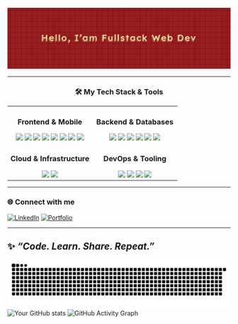 ![rxu](img/githubpng.png)

---

<table align="center">
<h3 align="center">🛠️ My Tech Stack & Tools</h3>
  <tr>
    <td align="center" width="50%">
      <h3>Frontend & Mobile</h3>
      <img src="https://cdn.jsdelivr.net/gh/devicons/devicon/icons/react/react-original.svg" width="40"/> 
      <img src="https://cdn.jsdelivr.net/gh/devicons/devicon/icons/nextjs/nextjs-original.svg" width="40"/>
      <img src="https://cdn.jsdelivr.net/gh/devicons/devicon/icons/typescript/typescript-original.svg" width="40"/>
      <img src="https://cdn.jsdelivr.net/gh/devicons/devicon/icons/javascript/javascript-original.svg" width="40"/>
      <img src="https://cdn.jsdelivr.net/gh/devicons/devicon/icons/html5/html5-original.svg" width="40"/>
      <img src="https://cdn.jsdelivr.net/gh/devicons/devicon/icons/css3/css3-original.svg" width="40"/>
      <img src="https://cdn.jsdelivr.net/gh/devicons/devicon/icons/sass/sass-original.svg" width="40"/>
      <img src="https://devicon-website.vercel.app/api/tailwindcss/plain.svg" width="40"></img>
    </td>
    <td align="center" width="50%">
      <h3>Backend & Databases</h3>
      <img src="https://cdn.jsdelivr.net/gh/devicons/devicon/icons/nodejs/nodejs-original.svg" width="40"/>
      <img src="https://cdn.jsdelivr.net/gh/devicons/devicon/icons/express/express-original.svg" width="40"/>
      <img src="https://cdn.jsdelivr.net/gh/devicons/devicon/icons/postgresql/postgresql-original.svg" width="40"/>
      <img src="https://cdn.jsdelivr.net/gh/devicons/devicon/icons/mongodb/mongodb-original.svg" width="40"/>
      <img src="https://cdn.jsdelivr.net/gh/devicons/devicon/icons/redis/redis-original.svg" width="40"/>
      <img src="https://devicon-website.vercel.app/api/mysql/original-wordmark.svg" width="40"></img>
    </td>
  </tr>
  <tr>
    <td align="center" width="50%">
      <h3>Cloud & Infrastructure</h3>
      <img src="https://cdn.jsdelivr.net/gh/devicons/devicon/icons/firebase/firebase-plain.svg" width="40"/>
      <img src="https://cdn.jsdelivr.net/gh/devicons/devicon/icons/vercel/vercel-original.svg" width="40"/>
    </td>
    <td align="center" width="50%">
      <h3>DevOps & Tooling</h3>
      <img src="https://cdn.jsdelivr.net/gh/devicons/devicon/icons/docker/docker-original.svg" width="40"/>
      <img src="https://cdn.jsdelivr.net/gh/devicons/devicon/icons/github/github-original.svg" width="40"/>
      <img src="https://cdn.jsdelivr.net/gh/devicons/devicon/icons/git/git-original.svg" width="40"/>
      <img src="https://cdn.jsdelivr.net/gh/devicons/devicon/icons/linux/linux-original.svg" width="40"/>
    </td>
  </tr>
</table>

---

### 🌐 Connect with me

[![LinkedIn](https://img.shields.io/badge/LinkedIn-%230A66C2.svg?&logo=linkedin&logoColor=white)](https://www.linkedin.com/in/angga-domeos-5a193b377/)
[![Portfolio](https://img.shields.io/badge/Portfolio-%23000000.svg?&logo=firefox&logoColor=white)](https://anggadomeos.vercel.app)

---

✨ _“Code. Learn. Share. Repeat.”_
---
![GitHub Snake Animation](https://raw.githubusercontent.com/namazudatte/namazudatte/output/snake.svg)
![Your GitHub stats](https://github-readme-stats.vercel.app/api?username=namazudatte&show_icons=true&theme=tokyonight)
![GitHub Activity Graph](https://github-readme-activity-graph.vercel.app/graph?username=namazudatte&theme=tokyo-night)


